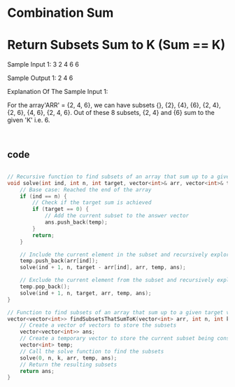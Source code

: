 # Combination Sum 
# Return Subsets Sum to K (Sum == K)

Sample Input 1:
3
2 4 6
6


Sample Output 1:
2 4
6


Explanation Of The Sample Input 1:

For the array'ARR' = {2, 4, 6}, we can have subsets {}, {2}, {4}, {6}, {2, 4}, {2, 6}, {4, 6}, {2, 4, 6}. Out of these 8 subsets, {2, 4} and {6} sum to the given 'K' i.e. 6. 

```md



```

## code
```cpp

// Recursive function to find subsets of an array that sum up to a given target value.
void solve(int ind, int n, int target, vector<int>& arr, vector<int>& temp, vector<vector<int>>& ans) {
    // Base case: Reached the end of the array
    if (ind == n) {
        // Check if the target sum is achieved
        if (target == 0) {
            // Add the current subset to the answer vector
            ans.push_back(temp);
        }
        return;
    }

    // Include the current element in the subset and recursively explore further
    temp.push_back(arr[ind]);
    solve(ind + 1, n, target - arr[ind], arr, temp, ans);

    // Exclude the current element from the subset and recursively explore further
    temp.pop_back();
    solve(ind + 1, n, target, arr, temp, ans);
}

// Function to find subsets of an array that sum up to a given target value.
vector<vector<int>> findSubsetsThatSumToK(vector<int> arr, int n, int k) {
    // Create a vector of vectors to store the subsets
    vector<vector<int>> ans;
    // Create a temporary vector to store the current subset being considered
    vector<int> temp;
    // Call the solve function to find the subsets
    solve(0, n, k, arr, temp, ans);
    // Return the resulting subsets
    return ans;
}


```